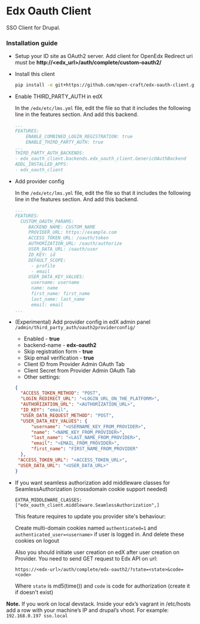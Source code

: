 # Edx Oauth Client
SSO Client for Drupal.
### Installation guide
 - Setup your ID site as OAuth2 server. Add client for OpenEdx
Redirect uri must be **http://<edx_url>/auth/complete/custom-oauth2/**

 - Install this client
   ```bash
   pip install -e git+https://github.com/open-craft/edx-oauth-client.git@v2.0.0#egg=edx_oauth_client
   ```

 - Enable THIRD_PARTY_AUTH in edX
 
    In the `/edx/etc/lms.yml` file, edit the file so that it includes the following line in the features section. And add this backend.
    ```yaml
    ...
    FEATURES:
        ENABLE_COMBINED_LOGIN_REGISTRATION: true
        ENABLE_THIRD_PARTY_AUTH: true
    ...
    THIRD_PARTY_AUTH_BACKENDS:
    - edx_oauth_client.backends.edx_oauth_client.GenericOAuthBackend
    ADDL_INSTALLED_APPS:
    - edx_oauth_client
    ```

 - Add provider config
 
    In the `/edx/etc/lms.yml` file, edit the file so that it includes the following line in the features section. And add this backend.
    ```yaml
    ...
    FEATURES:
      CUSTOM_OAUTH_PARAMS:
         BACKEND_NAME: CUSTOM_NAME
         PROVIDER_URL: https://example.com
         ACCESS_TOKEN_URL: /oauth/token
         AUTHORIZATION_URL: /oauth/authorize
         USER_DATA_URL: /oauth/user
         ID_KEY: id
         DEFAULT_SCOPE:
          - profile
          - email
         USER_DATA_KEY_VALUES:
          username: username
          name: name
          first_name: first_name
          last_name: last_name
          email: email
    ...
    ```

 - (Experimental) Add provider config in edX admin panel `/admin/third_party_auth/oauth2providerconfig/`
   - Enabled - **true**
   - backend-name - **edx-oauth2**
   - Skip registration form - **true**
   - Skip email verification - **true**
   - Client ID from Provider Admin OAuth Tab
   - Client Secret from Provider Admin OAuth Tab
   - Other settings:
   ```json
   {
     "ACCESS_TOKEN_METHOD": "POST",
     "LOGIN_REDIRECT_URL": "<LOGIN_URL_ON_THE_PLATFORM>",
     "AUTHORIZATION_URL": "<AUTHORIZATION_URL>",
     "ID_KEY": "email",
     "USER_DATA_REQUEST_METHOD": "POST",
     "USER_DATA_KEY_VALUES": {
         "username": "<USERNAME_KEY_FROM_PROVIDER>",
         "name": "<NAME_KEY_FROM_PROVIDER>",
         "last_name": "<LAST_NAME_FROM_PROVIDER>",
         "email": "<EMAIL_FROM_PROVIDER>",
         "first_name": "FIRST_NAME_FROM_PROVIDER"
     },
    "ACCESS_TOKEN_URL": "<ACCESS_TOKEN_URL>",
    "USER_DATA_URL": "<USER_DATA_URL>"
   }
   ```

 - If you want seamless authorization add middleware classes for SeamlessAuthorization (crossdomain cookie support needed)
   ```
   EXTRA_MIDDLEWARE_CLASSES: ["edx_oauth_client.middleware.SeamlessAuthorization",]
   ```
   
   This feature requires to update you provider site's behaviour:

   Create multi-domain cookies named `authenticated=1` and `authenticated_user=<username>` if user is logged in. And delete these cookies on logout
   
   Also you should initiate user creation on edX after user creation on Provider. You need to send GET request to Edx API on url:
   ```
   https://<edx-url>/auth/complete/edx-oauth2/?state=<state>&code=<code>
   ```
   
   Where `state` is md5(time()) and `code` is code for authorization (create it if doesn't exist)
 
**Note.** If you work on local devstack. Inside your edx’s vagrant in /etc/hosts add a row with your machine’s IP  and drupal’s vhost. For example:
```192.168.0.197 sso.local```
